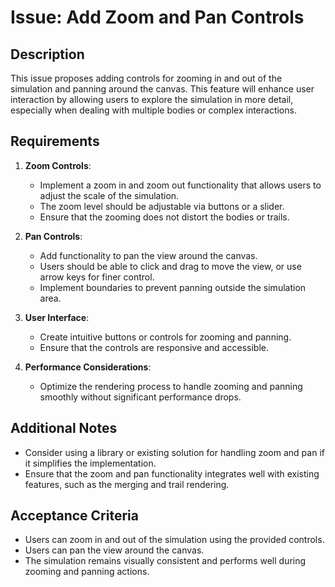 # Issue: Add Zoom and Pan Controls

## Description
This issue proposes adding controls for zooming in and out of the simulation and panning around the canvas. This feature will enhance user interaction by allowing users to explore the simulation in more detail, especially when dealing with multiple bodies or complex interactions.

## Requirements
1. **Zoom Controls**:
   - Implement a zoom in and zoom out functionality that allows users to adjust the scale of the simulation.
   - The zoom level should be adjustable via buttons or a slider.
   - Ensure that the zooming does not distort the bodies or trails.

2. **Pan Controls**:
   - Add functionality to pan the view around the canvas.
   - Users should be able to click and drag to move the view, or use arrow keys for finer control.
   - Implement boundaries to prevent panning outside the simulation area.

3. **User Interface**:
   - Create intuitive buttons or controls for zooming and panning.
   - Ensure that the controls are responsive and accessible.

4. **Performance Considerations**:
   - Optimize the rendering process to handle zooming and panning smoothly without significant performance drops.

## Additional Notes
- Consider using a library or existing solution for handling zoom and pan if it simplifies the implementation.
- Ensure that the zoom and pan functionality integrates well with existing features, such as the merging and trail rendering.

## Acceptance Criteria
- Users can zoom in and out of the simulation using the provided controls.
- Users can pan the view around the canvas.
- The simulation remains visually consistent and performs well during zooming and panning actions.